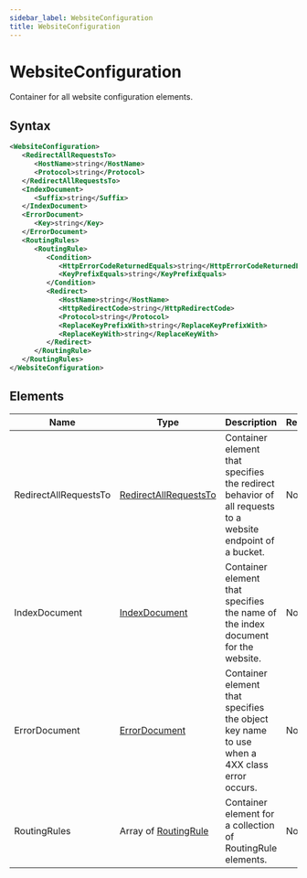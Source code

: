 ```yaml
---
sidebar_label: WebsiteConfiguration
title: WebsiteConfiguration
---
```


# WebsiteConfiguration

Container for all website configuration elements.

## Syntax

```xml
<WebsiteConfiguration>
   <RedirectAllRequestsTo>
      <HostName>string</HostName>
      <Protocol>string</Protocol>
   </RedirectAllRequestsTo>
   <IndexDocument>
      <Suffix>string</Suffix>
   </IndexDocument>
   <ErrorDocument>
      <Key>string</Key>
   </ErrorDocument>
   <RoutingRules>
      <RoutingRule>
         <Condition>
            <HttpErrorCodeReturnedEquals>string</HttpErrorCodeReturnedEquals>
            <KeyPrefixEquals>string</KeyPrefixEquals>
         </Condition>
         <Redirect>
            <HostName>string</HostName>
            <HttpRedirectCode>string</HttpRedirectCode>
            <Protocol>string</Protocol>
            <ReplaceKeyPrefixWith>string</ReplaceKeyPrefixWith>
            <ReplaceKeyWith>string</ReplaceKeyWith>
         </Redirect>
      </RoutingRule>
   </RoutingRules>
</WebsiteConfiguration>
```

## Elements

| Name | Type | Description | Required |
|------|------|-------------|----------|
| RedirectAllRequestsTo | [RedirectAllRequestsTo](./redirect-all-requests-to) | Container element that specifies the redirect behavior of all requests to a website endpoint of a bucket. | No |
| IndexDocument | [IndexDocument](./index-document) | Container element that specifies the name of the index document for the website. | No |
| ErrorDocument | [ErrorDocument](./error-document) | Container element that specifies the object key name to use when a 4XX class error occurs. | No |
| RoutingRules | Array of [RoutingRule](./routing-rule) | Container element for a collection of RoutingRule elements. | No | 